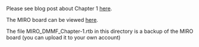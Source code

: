 Please see blog post about Chapter 1 [here](https://crazyivan.blog/). 

The MIRO board can be viewed [here](https://miro.com/app/board/uXjVPlXNPQk=/?share_link_id=128081963006). 

The file MIRO_DMMF_Chapter-1.rtb in this directory is a backup of the MIRO board (you can upload it to your own account)



